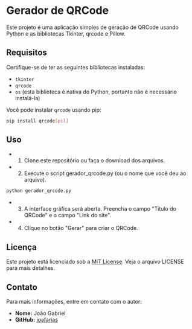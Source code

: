 # Gerador de QRCode

Este projeto é uma aplicação simples de geração de QRCode usando Python e as bibliotecas Tkinter, qrcode e Pillow.

## Requisitos

Certifique-se de ter as seguintes bibliotecas instaladas:

- `tkinter`
- `qrcode`
- `os` (esta biblioteca é nativa do Python, portanto não é necessário instalá-la)

Você pode instalar `qrcode` usando pip:

```bash
pip install qrcode[pil]
```

## Uso

- 1. Clone este repositório ou faça o download dos arquivos.

- 2. Execute o script gerador_qrcode.py (ou o nome que você deu ao arquivo).

```bash
python gerador_qrcode.py
```

- 3. A interface gráfica será aberta. Preencha o campo "Título do QRCode" e o campo "Link do site".

- 4. Clique no botão "Gerar" para criar o QRCode.

## Licença

Este projeto está licenciado sob a [MIT License](LICENSE). Veja o arquivo LICENSE para mais detalhes.

## Contato

Para mais informações, entre em contato com o autor:

- **Nome:** João Gabriel
- **GitHub:** [jgafarias](https://github.com/jgafarias)